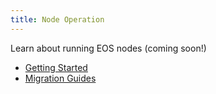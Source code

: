 ```yaml
---
title: Node Operation
---
```


Learn about running EOS nodes (coming soon!)

* [Getting Started](./10_getting-started/index.md)
* [Migration Guides](./100_migration-guides/index.md)
